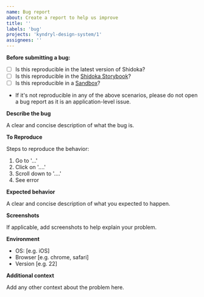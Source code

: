 ```yaml
---
name: Bug report
about: Create a report to help us improve
title: ''
labels: 'bug'
projects: 'kyndryl-design-system/1'
assignees: ''
---
```


**Before submitting a bug:**

- [ ] Is this reproducible in the latest version of Shidoka?
- [ ] Is this reproducible in the [Shidoka Storybook](https://kyndryl-design-system.github.io/shidoka-applications/)?
- [ ] Is this reproducible in a [Sandbox](https://codesandbox.io)?
- If it's not reproducible in any of the above scenarios, please do not open a bug report as it is an application-level issue.

**Describe the bug**

A clear and concise description of what the bug is.

**To Reproduce**

Steps to reproduce the behavior:

1. Go to '...'
2. Click on '....'
3. Scroll down to '....'
4. See error

**Expected behavior**

A clear and concise description of what you expected to happen.

**Screenshots**

If applicable, add screenshots to help explain your problem.

**Environment**

- OS: [e.g. iOS]
- Browser [e.g. chrome, safari]
- Version [e.g. 22]

**Additional context**

Add any other context about the problem here.
